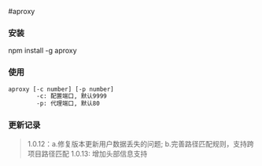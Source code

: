 #aproxy

### 安装

npm install -g aproxy

### 使用

````bash
aproxy [-c number] [-p number]
        -c: 配置端口, 默认9999
        -p: 代理端口, 默认80
````

### 更新记录
>1.0.12：a.修复版本更新用户数据丢失的问题; b.完善路径匹配规则，支持跨项目路径匹配
>1.0.13: 增加头部信息支持
